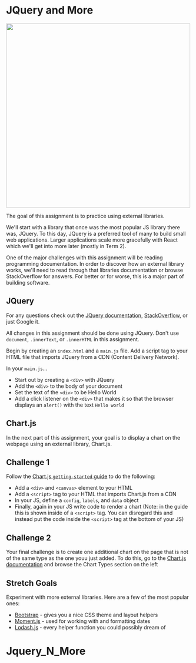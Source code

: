 # JQuery and More

<img width="500px" src="https://user-images.githubusercontent.com/11337548/142347860-3ff9d807-8282-49d3-b99e-9f384480d541.png" />

The goal of this assignment is to practice using external libraries. 

We'll start with a library that once was the most popular JS library there was, JQuery. To this day, JQuery is a preferred tool of many to build small web applications. Larger applications scale more gracefully with React which we'll get into more later (mostly in Term 2).

One of the major challenges with this assignment will be reading programming documentation. In order to discover how an external library works, we'll need to read through that libraries documentation or browse StackOverflow for answers. For better or for worse, this is a major part of building software.

## JQuery

For any questions check out the [JQuery documentation](https://api.jquery.com/), [StackOverflow](https://stackoverflow.com/questions/tagged/jquery?tab=Votes), or just Google it.

All changes in this assignment should be done using JQuery. Don't use `document`, `.innerText`, or `.innerHTML` in this assignment.

Begin by creating an `index.html` and a `main.js` file. Add a script tag to your HTML file that imports JQuery from a CDN (Content Delivery Network).

In your `main.js`...

* Start out by creating a `<div>` with JQuery
* Add the `<div>` to the body of your document
* Set the text of the `<div>` to be Hello World
* Add a click listener on the `<div>` that makes it so that the browser displays an `alert()` with the text `Hello world`

## Chart.js

In the next part of this assignment, your goal is to display a chart on the webpage using an external library, Chart.js.

## Challenge 1

Follow the [Chart.js `getting-started` guide](https://www.chartjs.org/docs/latest/getting-started/) to do the following:
* Add a `<div>` and `<canvas>` element to your HTML
* Add a `<script>` tag to your HTML that imports Chart.js from a CDN
* In your JS, define a `config`, `labels`, and `data` object
* Finally, again in your JS write code to render a chart (Note: in the guide this is shown inside of a `<script>` tag. You can disregard this and instead put the code inside the `<script>` tag at the bottom of your JS)

## Challenge 2

Your final challenge is to create one additional chart on the page that is not of the same type as the one youu just added. To do this, go to the [Chart.js documentation](https://www.chartjs.org/docs/latest/) and browse the Chart Types section on the left

## Stretch Goals

Experiment with more external libraries. Here are a few of the most popular ones:
* [Bootstrap](https://getbootstrap.com/) - gives you a nice CSS theme and layout helpers
* [Moment.js](https://momentjs.com/docs/#/use-it/) - used for working with and formatting dates
* [Lodash.js](https://lodash.com/) - every helper function you could possibly dream of
# Jquery_N_More
